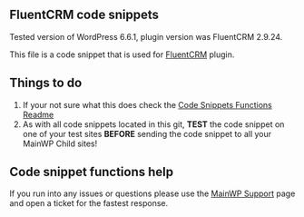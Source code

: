 ## FluentCRM code snippets

Tested version of WordPress 6.6.1, plugin version was FluentCRM 2.9.24.

This file is a code snippet that is used for [FluentCRM](https://wordpress.org/plugins/fluent-crm/) plugin. 

## Things to do

1. If your not sure what this does check the [Code Snippets Functions Readme](https://github.com/mainwp/Code-Snippets-Functions/blob/master/README.md)
2. As with all code snippets located in this git, **TEST** the code snippet on one of your test sites **BEFORE** sending the code snippet to all your MainWP Child sites!

## Code snippet functions help

If you run into any issues or questions please use the [MainWP Support](https://mainwp.com/support/) page and open a ticket for the fastest response.
